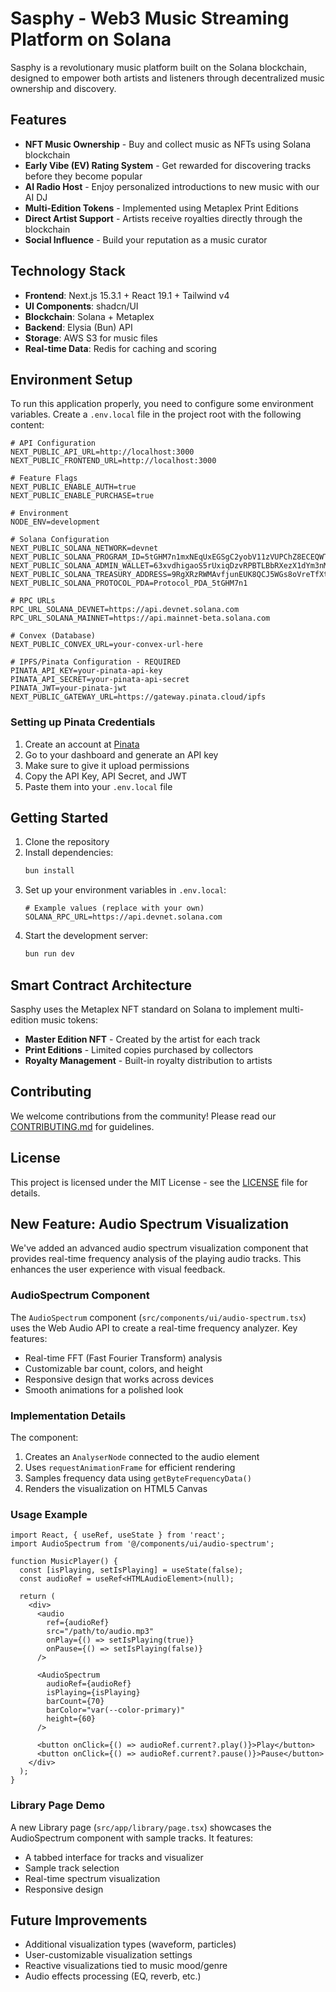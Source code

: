 # Sasphy - Web3 Music Streaming Platform on Solana

Sasphy is a revolutionary music platform built on the Solana blockchain, designed to empower both artists and listeners through decentralized music ownership and discovery.

## Features

- **NFT Music Ownership** - Buy and collect music as NFTs using Solana blockchain
- **Early Vibe (EV) Rating System** - Get rewarded for discovering tracks before they become popular
- **AI Radio Host** - Enjoy personalized introductions to new music with our AI DJ
- **Multi-Edition Tokens** - Implemented using Metaplex Print Editions
- **Direct Artist Support** - Artists receive royalties directly through the blockchain
- **Social Influence** - Build your reputation as a music curator

## Technology Stack

- **Frontend**: Next.js 15.3.1 + React 19.1 + Tailwind v4
- **UI Components**: shadcn/UI
- **Blockchain**: Solana + Metaplex
- **Backend**: Elysia (Bun) API
- **Storage**: AWS S3 for music files
- **Real-time Data**: Redis for caching and scoring

## Environment Setup

To run this application properly, you need to configure some environment variables. Create a `.env.local` file in the project root with the following content:

```
# API Configuration
NEXT_PUBLIC_API_URL=http://localhost:3000
NEXT_PUBLIC_FRONTEND_URL=http://localhost:3000

# Feature Flags
NEXT_PUBLIC_ENABLE_AUTH=true
NEXT_PUBLIC_ENABLE_PURCHASE=true

# Environment
NODE_ENV=development

# Solana Configuration
NEXT_PUBLIC_SOLANA_NETWORK=devnet
NEXT_PUBLIC_SOLANA_PROGRAM_ID=5tGHM7n1mxNEqUxEGSgC2yobV11zVUPChZ8ECEQWTwRV
NEXT_PUBLIC_SOLANA_ADMIN_WALLET=63xvdhigaoS5rUxiqDzvRPBTLBbRXezX1dYm3nMvXri6
NEXT_PUBLIC_SOLANA_TREASURY_ADDRESS=9RgXRzRWMAvfjunEUK8QCJ5WGs8oVreTfXtVyAvABVBb
NEXT_PUBLIC_SOLANA_PROTOCOL_PDA=Protocol_PDA_5tGHM7n1

# RPC URLs
RPC_URL_SOLANA_DEVNET=https://api.devnet.solana.com
RPC_URL_SOLANA_MAINNET=https://api.mainnet-beta.solana.com

# Convex (Database)
NEXT_PUBLIC_CONVEX_URL=your-convex-url-here

# IPFS/Pinata Configuration - REQUIRED
PINATA_API_KEY=your-pinata-api-key
PINATA_API_SECRET=your-pinata-api-secret
PINATA_JWT=your-pinata-jwt
NEXT_PUBLIC_GATEWAY_URL=https://gateway.pinata.cloud/ipfs
```

### Setting up Pinata Credentials

1. Create an account at [Pinata](https://app.pinata.cloud/register)
2. Go to your dashboard and generate an API key
3. Make sure to give it upload permissions
4. Copy the API Key, API Secret, and JWT
5. Paste them into your `.env.local` file

## Getting Started

1. Clone the repository
2. Install dependencies:
   ```bash
   bun install
   ```
3. Set up your environment variables in `.env.local`:
   ```
   # Example values (replace with your own)
   SOLANA_RPC_URL=https://api.devnet.solana.com
   ```
4. Start the development server:
   ```bash
   bun run dev
   ```

## Smart Contract Architecture

Sasphy uses the Metaplex NFT standard on Solana to implement multi-edition music tokens:

- **Master Edition NFT** - Created by the artist for each track
- **Print Editions** - Limited copies purchased by collectors
- **Royalty Management** - Built-in royalty distribution to artists

## Contributing

We welcome contributions from the community! Please read our [CONTRIBUTING.md](CONTRIBUTING.md) for guidelines.

## License

This project is licensed under the MIT License - see the [LICENSE](LICENSE) file for details.

## New Feature: Audio Spectrum Visualization

We've added an advanced audio spectrum visualization component that provides real-time frequency analysis of the playing audio tracks. This enhances the user experience with visual feedback.

### AudioSpectrum Component

The `AudioSpectrum` component (`src/components/ui/audio-spectrum.tsx`) uses the Web Audio API to create a real-time frequency analyzer. Key features:

- Real-time FFT (Fast Fourier Transform) analysis
- Customizable bar count, colors, and height
- Responsive design that works across devices
- Smooth animations for a polished look

### Implementation Details

The component:
1. Creates an `AnalyserNode` connected to the audio element
2. Uses `requestAnimationFrame` for efficient rendering
3. Samples frequency data using `getByteFrequencyData()`
4. Renders the visualization on HTML5 Canvas

### Usage Example

```tsx
import React, { useRef, useState } from 'react';
import AudioSpectrum from '@/components/ui/audio-spectrum';

function MusicPlayer() {
  const [isPlaying, setIsPlaying] = useState(false);
  const audioRef = useRef<HTMLAudioElement>(null);
  
  return (
    <div>
      <audio 
        ref={audioRef}
        src="/path/to/audio.mp3"
        onPlay={() => setIsPlaying(true)}
        onPause={() => setIsPlaying(false)}
      />
      
      <AudioSpectrum
        audioRef={audioRef}
        isPlaying={isPlaying}
        barCount={70}
        barColor="var(--color-primary)"
        height={60}
      />
      
      <button onClick={() => audioRef.current?.play()}>Play</button>
      <button onClick={() => audioRef.current?.pause()}>Pause</button>
    </div>
  );
}
```

### Library Page Demo

A new Library page (`src/app/library/page.tsx`) showcases the AudioSpectrum component with sample tracks. It features:

- A tabbed interface for tracks and visualizer
- Sample track selection
- Real-time spectrum visualization
- Responsive design

## Future Improvements

- Additional visualization types (waveform, particles)
- User-customizable visualization settings
- Reactive visualizations tied to music mood/genre
- Audio effects processing (EQ, reverb, etc.)
